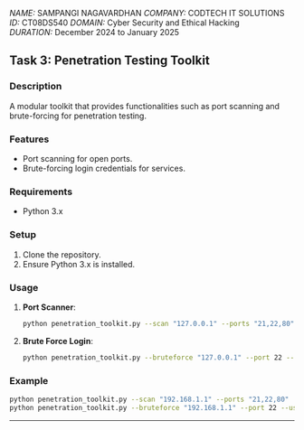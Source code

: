 *NAME:* SAMPANGI NAGAVARDHAN
*COMPANY:* CODTECH IT SOLUTIONS  
*ID:* CT08DS540
*DOMAIN:* Cyber Security and Ethical Hacking  
*DURATION:* December 2024 to January 2025 
## **Task 3: Penetration Testing Toolkit**

### **Description**
A modular toolkit that provides functionalities such as port scanning and brute-forcing for penetration testing.

### **Features**
- Port scanning for open ports.
- Brute-forcing login credentials for services.

### **Requirements**
- Python 3.x

### **Setup**
1. Clone the repository.
2. Ensure Python 3.x is installed.

### **Usage**
1. **Port Scanner**:
   ```bash
   python penetration_toolkit.py --scan "127.0.0.1" --ports "21,22,80"
   ```
2. **Brute Force Login**:
   ```bash
   python penetration_toolkit.py --bruteforce "127.0.0.1" --port 22 --usernames "usernames.txt" --passwords "passwords.txt"
   ```

### **Example**
```bash
python penetration_toolkit.py --scan "192.168.1.1" --ports "21,22,80"
python penetration_toolkit.py --bruteforce "192.168.1.1" --port 22 --usernames "users.txt" --passwords "passwords.txt"
```

---

